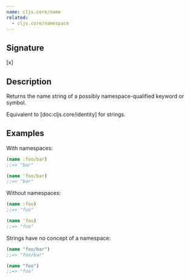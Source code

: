 ```yaml
---
name: cljs.core/name
related:
  - cljs.core/namespace
---
```


## Signature
[x]


## Description

Returns the name string of a possibly namespace-qualified keyword or symbol.

Equivalent to [doc:cljs.core/identity] for strings.


## Examples

With namespaces:

```clj
(name :foo/bar)
;;=> "bar"

(name 'foo/bar)
;;=> "bar"
```

Without namespaces:

```clj
(name :foo)
;;=> "foo"

(name 'foo)
;;=> "foo"
```

Strings have no concept of a namespace:

```clj
(name "foo/bar")
;;=> "foo/bar"

(name "foo")
;;=> "foo"
```